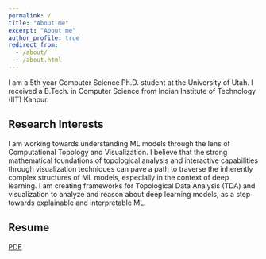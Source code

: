 ```yaml
---
permalink: /
title: "About me"
excerpt: "About me"
author_profile: true
redirect_from: 
  - /about/
  - /about.html
---
```

I am a 5th year Computer Science Ph.D. student at the University of Utah. I received a B.Tech. in Computer Science from Indian Institute of Technology (IIT) Kanpur.

Research Interests
---
I am working towards understanding ML models through the lens of Computational Topology and Visualization. I believe that the strong mathematical foundations of topological analysis and interactive capabilities through visualization techniques can pave a path to traverse the inherently complex structures of ML models, especially in the context of deep learning. I am creating frameworks for Topological Data Analysis (TDA) and visualization to analyze and reason about deep learning models, as a step towards explainable and interpretable ML.

Resume
---
[PDF](files/main.pdf)